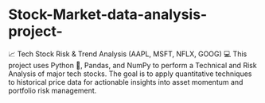 # Stock-Market-data-analysis-project-
📈 Tech Stock Risk &amp; Trend Analysis (AAPL, MSFT, NFLX, GOOG) 💻 This project uses   Python 🐍, Pandas, and NumPy to perform a Technical and Risk Analysis of major tech stocks.  The goal is to apply quantitative techniques to historical price data for actionable insights into   asset momentum and portfolio risk management.
